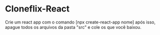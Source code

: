 # Cloneflix-React
Crie um react app com o comando 
[npx create-react-app nome]
após isso, apague todos os arquivos da pasta "src" e cole os que você baixou.


